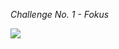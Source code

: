 <em> Challenge No. 1 - Fokus </em>

<p align="left">
   <img src="https://img.shields.io/badge/STATUS-EN%20DESAROLLO-green">
</p>
